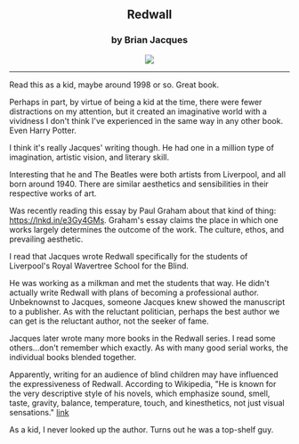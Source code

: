 ## <div align="center">Redwall<div>
### <div align="center">by Brian Jacques</div>

<div align="center">
  <img src="https://bradleyculley.github.io/images/redwall.jpeg" />
</div>

_______________________________________________

Read this as a kid, maybe around 1998 or so. Great book.

Perhaps in part, by virtue of being a kid at the time, there were fewer distractions on my attention, but it created an imaginative world with a vividness I don't think I've experienced in the same way in any other book. Even Harry Potter.

I think it's really Jacques' writing though. He had one in a million type of imagination, artistic vision, and literary skill.

Interesting that he and The Beatles were both artists from Liverpool, and all born around 1940. There are similar aesthetics and sensibilities in their respective works of art.

Was recently reading this essay by Paul Graham about that kind of thing: https://lnkd.in/e3Gy4GMs.
Graham's essay claims the place in which one works largely determines the outcome of the work. The culture, ethos, and prevailing aesthetic.

I read that Jacques wrote Redwall specifically for the students of Liverpool's Royal Wavertree School for the Blind.

He was working as a milkman and met the students that way.
He didn't actually write Redwall with plans of becoming a professional author.
Unbeknownst to Jacques, someone Jacques knew showed the manuscript to a publisher. As with the reluctant politician, perhaps the best author we can get is the reluctant author, not the seeker of fame.

Jacques later wrote many more books in the Redwall series. I read some others...don't remember which exactly. As with many good serial works, the individual books blended together.

Apparently, writing for an audience of blind children may have influenced the expressiveness of Redwall.
According to Wikipedia, "He is known for the very descriptive style of his novels, which emphasize sound, smell, taste, gravity, balance, temperature, touch, and kinesthetics, not just visual sensations." [link](https://en.wikipedia.org/wiki/Brian_Jacques)

As a kid, I never looked up the author. Turns out he was a top-shelf guy.
